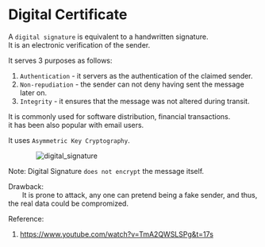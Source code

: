 # Digital Certificate #

A `digital signature` is equivalent to a handwritten signature.  
It is an electronic verification of the sender.  

It serves 3 purposes as follows:  
1. `Authentication` - it servers as the authentication of the claimed sender.
2. `Non-repudiation` - the sender can not deny having sent the message later on.
3. `Integrity` - it ensures that the message was not altered during transit.

It is commonly used for software distribution, financial transactions.  
it has been also popular with email users.  

It uses `Asymmetric Key Cryptography`.  

    ![digital_signature](https://user-images.githubusercontent.com/26399543/141843072-9e5b48a9-e770-400e-b500-85680feb84fd.png)

Note: Digital Signature `does not encrypt` the message itself.  

Drawback:  
  It is prone to attack, any one can pretend being a fake sender, and thus, the real data could be compromized.  

Reference:  
1. https://www.youtube.com/watch?v=TmA2QWSLSPg&t=17s

